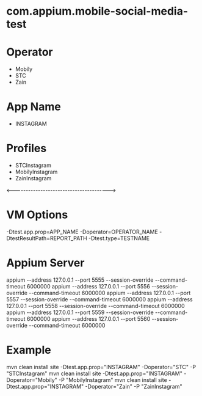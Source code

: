 # com.appium.mobile-social-media-test

# Operator
- Mobily
- STC
- Zain

# App Name
- INSTAGRAM

# Profiles
- STCInstagram
- MobilyInstagram
- ZainInstagram

<--------------------------------------->

# VM Options
-Dtest.app.prop=APP_NAME
-Doperator=OPERATOR_NAME
-DtestResultPath=REPORT_PATH
-Dtest.type=TESTNAME

# Appium Server
appium --address 127.0.0.1 --port 5555 --session-override --command-timeout 6000000
appium --address 127.0.0.1 --port 5556 --session-override --command-timeout 6000000
appium --address 127.0.0.1 --port 5557 --session-override --command-timeout 6000000
appium --address 127.0.0.1 --port 5558 --session-override --command-timeout 6000000
appium --address 127.0.0.1 --port 5559 --session-override --command-timeout 6000000
appium --address 127.0.0.1 --port 5560 --session-override --command-timeout 6000000


# Example

mvn clean install site -Dtest.app.prop="INSTAGRAM" -Doperator="STC" -P "STCInstagram"
mvn clean install site -Dtest.app.prop="INSTAGRAM" -Doperator="Mobily" -P "MobilyInstagram"
mvn clean install site -Dtest.app.prop="INSTAGRAM" -Doperator="Zain" -P "ZainInstagram"